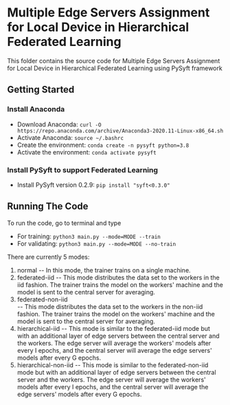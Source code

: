 # Multiple Edge Servers Assignment for Local Device in Hierarchical Federated Learning

This folder contains the source code for Multiple Edge Servers Assignment for Local Device in Hierarchical Federated Learning using PySyft framework

## Getting Started
### Install Anaconda
* Download Anaconda: ```curl -O https://repo.anaconda.com/archive/Anaconda3-2020.11-Linux-x86_64.sh```
* Activate Anaconda: ```source ~/.bashrc```
* Create the environment: ```conda create -n pysyft python=3.8```
* Activate the environment: ```conda activate pysyft```

### Install PySyft to support Federated Learning
* Install PySyft version 0.2.9: ```pip install "syft<0.3.0"```

## Running The Code
To run the code, go to terminal and type 
* For training: ```python3 main.py --mode=MODE --train``` 
* For validating: ```python3 main.py --mode=MODE --no-train```

There are currently 5 modes:
1. normal
-- In this mode, the trainer trains on a single machine.
2. federated-iid
-- This mode distributes the data set to the workers in the iid fashion. The trainer trains the model on the workers' machine and the model is sent to the central server for averaging.
3. federated-non-iid	
-- This mode distributes the data set to the workers in the non-iid fashion. The trainer trains the model on the workers' machine and the model is sent to the central server for averaging.
4. hierarchical-iid
-- This mode is similar to the federated-iid mode but with an additional layer of edge servers between the central server and the workers. The edge server will average the workers' models after every I epochs, and the central server will average the edge servers' models after every G epochs.
5. hierarchical-non-iid
-- This mode is similar to the federated-non-iid mode but with an additional layer of edge servers between the central server and the workers. The edge server will average the workers' models after every I epochs, and the central server will average the edge servers' models after every G epochs.